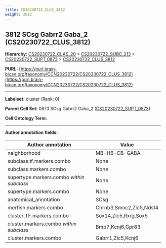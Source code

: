 ```yaml
---
title: CS20230722_CLUS_3812
weight: 3812
---
```

## 3812 SCsg Gabrr2 Gaba_2 (CS20230722_CLUS_3812)
<b>Hierarchy: </b>
[CS20230722_CLAS_20](../CS20230722_CLAS_20) >
[CS20230722_SUBC_213](../CS20230722_SUBC_213) >
[CS20230722_SUPT_0873](../CS20230722_SUPT_0873) >
[CS20230722_CLUS_3812](../CS20230722_CLUS_3812)

**PURL:** [https://purl.brain-bican.org/taxonomy/CCN20230722/CS20230722_CLUS_3812](https://purl.brain-bican.org/taxonomy/CCN20230722/CS20230722_CLUS_3812)

---


**Labelset:** cluster (Rank: 0)

**Parent Cell Set:** 0873 SCsg Gabrr2 Gaba_2 ([CS20230722_SUPT_0873](../CS20230722_SUPT_0873))



**Cell Ontology Term:** 

[MARKER GENES.]: #


---

[TRANSFERRED ANNOTATIONS.]: #


[AUTHOR ANNOTATION FIELDS.]: #


**Author annotation fields:**

| Author annotation | Value |
|-------------------|-------|
|neighborhood|MB-HB-CB-GABA|
|subclass.tf.markers.combo|None|
|subclass.markers.combo|None|
|supertype.markers.combo _within subclass_|None|
|supertype.markers.combo|None|
|anatomical_annotation|SCsg|
|merfish.markers.combo|Chrnb3,Smoc2,Zic5,Ndst4|
|cluster.TF.markers.combo|Sox14,Zic5,Rxrg,Sox5|
|cluster.markers.combo _within subclass_|Bmp7,Kcnj6,Gpr83|
|cluster.markers.combo|Gabrr1,Zic5,Kcnj6|
